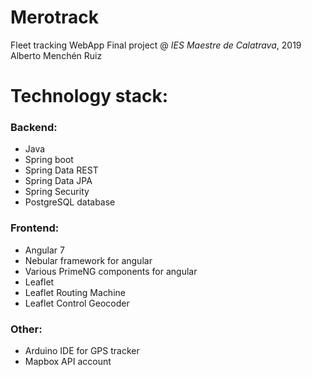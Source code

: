 # Merotrack
Fleet tracking WebApp
Final project @ *IES Maestre de Calatrava*, 2019
Alberto Menchén Ruiz

# Technology stack:
### Backend:
- Java
- Spring boot
- Spring Data REST
- Spring Data JPA
- Spring Security
- PostgreSQL database 

### Frontend:
- Angular 7
- Nebular framework for angular
- Various PrimeNG components for angular
- Leaflet
- Leaflet Routing Machine
- Leaflet Control Geocoder

### Other:
- Arduino IDE for GPS tracker
- Mapbox API account
